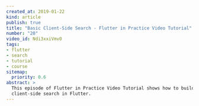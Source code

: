 ```yaml
---
created_at: 2019-01-22
kind: article
publish: true
title: "Basic Client-Side Search - Flutter in Practice Video Tutorial"
number: "20"
video_id: Ndi3xxiVmv0
tags:
- flutter
- search
- tutorial
- course
sitemap:
  priority: 0.6
abstract: >
  This episode of Flutter in Practice Video Tutorial shows how to build a simple
  client-side search in Flutter.
---
```





